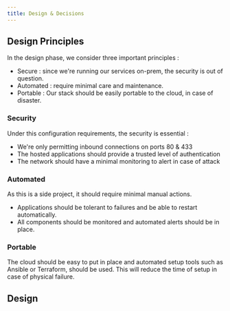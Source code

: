 ```yaml
---
title: Design & Decisions
---
```


## Design Principles
In the design phase, we consider three important principles :
- Secure : since we're running our services on-prem, the security is out of question.
- Automated : require minimal care and maintenance.
- Portable : Our stack should be easily portable to the cloud, in case of disaster.

### Security
Under this configuration requirements, the security is essential :
- We're only permitting inbound connections on ports 80 & 433
- The hosted applications should provide a trusted level of authentication
- The network should have a minimal monitoring to alert in case of attack

### Automated
As this is a side project, it should require minimal manual actions.
- Applications should be tolerant to failures and be able to restart automatically.
- All components should be monitored and automated alerts should be in place.

### Portable
The cloud should be easy to put in place and automated setup tools such as Ansible or Terraform, should be used. This will reduce the time of setup in case of physical failure.


## Design



